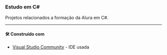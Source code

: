 ### Estudo em C#

Projetos relacionados a formação da Alura em C#.

---
#### 🛠️ Construído com

* [Visual Studio Community](https://visualstudio.microsoft.com/pt-br/thank-you-downloading-visual-studio/?sku=Community&channel=Release&version=VS2022&source=VSLandingPage&passive=false&cid=2030) - IDE usada